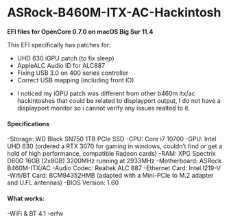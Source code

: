 # ASRock-B460M-ITX-AC-Hackintosh
**EFI files for OpenCore 0.7.0 on macOS Big Sur 11.4**

This EFI specifically has patches for:
- UHD 630 iGPU patch (to fix sleep)
- AppleALC Audio ID for ALC887
- Fixing USB 3.0 on 400 series controller
- Correct USB mapping (including front IO)
* I noticed my iGPU patch was different from other b460m itx/ac hackintoshes that could be related to displayport output, I do not have a displayport monitor so i cannot verify any issues realted to it.

#### Specifications
-Storage: WD Black SN750 1TB PCIe SSD
-CPU: Core i7 10700
-GPU: Intel UHD 630 (ordered a RTX 3070 for gaming in windows, couldn’t find or get a hold of high performance, compatible Radeon cards)
-RAM: XPG Spectrix D60G 16GB (2x8GB) 3200MHz running at 2933MHz
-Motherboard: ASRock B460M-ITX/AC
-Audio Codec: Realtek ALC 887
-Ethernet Card: Intel I219-V
-Wifi/BT Card: BCM94352HMB (adapted with a Mini-PCIe to M.2 adapter and U.FL antennas)
-BIOS Version: 1.60 

#### What works:
-WiFi & BT 4.1
  -erfw
